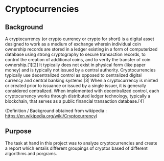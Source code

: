 # Cryptocurrencies

## Background

A cryptocurrency (or crypto currency or crypto for short) is a digital asset designed to work as a medium of exchange wherein individual coin ownership records are stored in a ledger existing in a form of computerized database using strong cryptography to secure transaction records, to control the creation of additional coins, and to verify the transfer of coin ownership.[1][2] It typically does not exist in physical form (like paper money) and is typically not issued by a central authority. Cryptocurrencies typically use decentralized control as opposed to centralized digital currency and central banking systems.[3] When a cryptocurrency is minted or created prior to issuance or issued by a single issuer, it is generally considered centralized. When implemented with decentralized control, each cryptocurrency works through distributed ledger technology, typically a blockchain, that serves as a public financial transaction database.[4]

(Definition / Background obtained from wikipedia : https://en.wikipedia.org/wiki/Cryptocurrency)

## Purpose

The task at hand in this project was to analyze cryptocurrencies and create a report which entails different groupings of cryptos based of different algorithms and porgrams.

